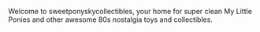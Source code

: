 Welcome to sweetponyskycollectibles, your home for super clean My Little Ponies and other awesome 80s nostalgia toys and collectibles.
